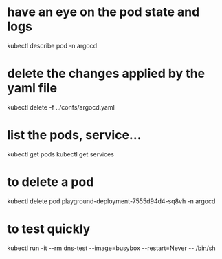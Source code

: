 # have an eye on the pod state and logs
kubectl describe pod <pod-name> -n argocd

# delete the changes applied by the yaml file
kubectl delete -f ../confs/argocd.yaml

# list the pods, service...
kubectl get pods
kubectl get services

# to delete a pod
kubectl delete pod playground-deployment-7555d94d4-sq8vh -n argocd

# to test quickly
kubectl run -it --rm dns-test --image=busybox --restart=Never -- /bin/sh